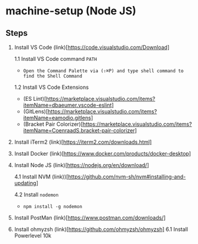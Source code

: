 # machine-setup (Node JS)

## Steps

1. Install VS Code (link)[https://code.visualstudio.com/Download]

   1.1 Install VS Code command `PATH`
   
      *  `Open the Command Palette via (⇧⌘P) and type shell command to find the Shell Command`
   
   1.2 Install VS Code Extensions
     
      * (ES Lint)[https://marketplace.visualstudio.com/items?itemName=dbaeumer.vscode-eslint]
      * (GitLens)[https://marketplace.visualstudio.com/items?itemName=eamodio.gitlens]
      * (Bracket Pair Colorizer)[https://marketplace.visualstudio.com/items?itemName=CoenraadS.bracket-pair-colorizer]

2. Install iTerm2 (link)[https://iterm2.com/downloads.html]

3. Install Docker (link)[https://www.docker.com/products/docker-desktop]

4. Install Node JS (link)[https://nodejs.org/en/download/]
   
   4.1 Install NVM (link))[https://github.com/nvm-sh/nvm#installing-and-updating]

   4.2 Install `nodemon` 
   
      * `npm install -g nodemon`
      
5. Install PostMan (link)[https://www.postman.com/downloads/]

6. Install ohmyzsh (link)[https://github.com/ohmyzsh/ohmyzsh]
   6.1 Install Powerlevel 10k
